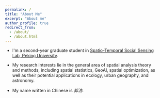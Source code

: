 ```yaml
---
permalink: /
title: "About Me"
excerpt: "About me"
author_profile: true
redirect_from: 
  - /about/
  - /about.html
---
```


* I'm a second-year graduate student in [Spatio-Temporal Social Sensing Lab, Peking University](https://geos3.netlify.app/).

* My research interests lie in the general area of spatial analysis theory and methods, including spatial statistics, GeoAI, spatial optimization, as well as their potential applications in ecology, urban geography, and astronomy. 

* My name written in Chinese is *郭浩*. 
